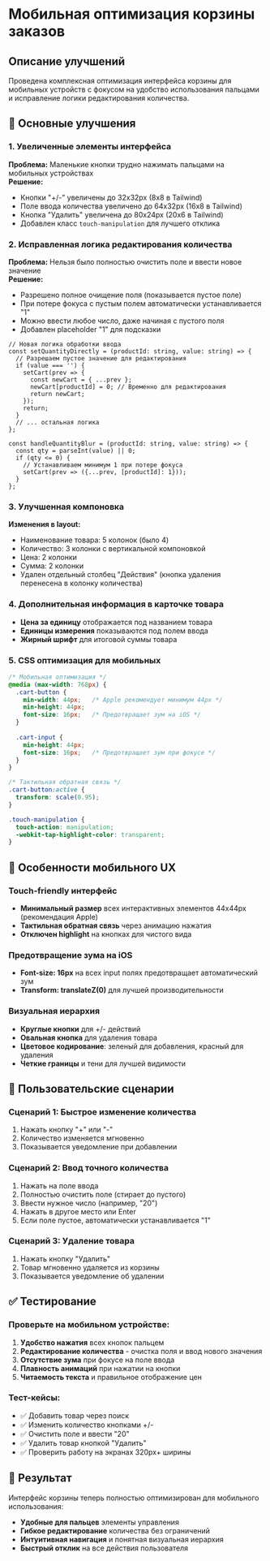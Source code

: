# Мобильная оптимизация корзины заказов

## Описание улучшений

Проведена комплексная оптимизация интерфейса корзины для мобильных устройств с фокусом на удобство использования пальцами и исправление логики редактирования количества.

## 🔧 Основные улучшения

### 1. Увеличенные элементы интерфейса

**Проблема:** Маленькие кнопки трудно нажимать пальцами на мобильных устройствах  
**Решение:**
- Кнопки "+/-" увеличены до 32x32px (8x8 в Tailwind)
- Поле ввода количества увеличено до 64x32px (16x8 в Tailwind)
- Кнопка "Удалить" увеличена до 80x24px (20x6 в Tailwind)
- Добавлен класс `touch-manipulation` для лучшего отклика

### 2. Исправленная логика редактирования количества

**Проблема:** Нельзя было полностью очистить поле и ввести новое значение  
**Решение:**
- Разрешено полное очищение поля (показывается пустое поле)
- При потере фокуса с пустым полем автоматически устанавливается "1"
- Можно ввести любое число, даже начиная с пустого поля
- Добавлен placeholder "1" для подсказки

```tsx
// Новая логика обработки ввода
const setQuantityDirectly = (productId: string, value: string) => {
  // Разрешаем пустое значение для редактирования
  if (value === '') {
    setCart(prev => {
      const newCart = { ...prev };
      newCart[productId] = 0; // Временно для редактирования
      return newCart;
    });
    return;
  }
  // ... остальная логика
};

const handleQuantityBlur = (productId: string, value: string) => {
  const qty = parseInt(value) || 0;
  if (qty <= 0) {
    // Устанавливаем минимум 1 при потере фокуса
    setCart(prev => ({...prev, [productId]: 1}));
  }
};
```

### 3. Улучшенная компоновка

**Изменения в layout:**
- Наименование товара: 5 колонок (было 4)
- Количество: 3 колонки с вертикальной компоновкой
- Цена: 2 колонки
- Сумма: 2 колонки  
- Удален отдельный столбец "Действия" (кнопка удаления перенесена в колонку количества)

### 4. Дополнительная информация в карточке товара

- **Цена за единицу** отображается под названием товара
- **Единицы измерения** показываются под полем ввода
- **Жирный шрифт** для итоговой суммы товара

### 5. CSS оптимизация для мобильных

```css
/* Мобильная оптимизация */
@media (max-width: 768px) {
  .cart-button {
    min-width: 44px;   /* Apple рекомендует минимум 44px */
    min-height: 44px;
    font-size: 16px;   /* Предотвращает зум на iOS */
  }
  
  .cart-input {
    min-height: 44px;
    font-size: 16px;   /* Предотвращает зум при фокусе */
  }
}

/* Тактильная обратная связь */
.cart-button:active {
  transform: scale(0.95);
}

.touch-manipulation {
  touch-action: manipulation;
  -webkit-tap-highlight-color: transparent;
}
```

## 📱 Особенности мобильного UX

### Touch-friendly интерфейс
- **Минимальный размер** всех интерактивных элементов 44x44px (рекомендация Apple)
- **Тактильная обратная связь** через анимацию нажатия
- **Отключен highlight** на кнопках для чистого вида

### Предотвращение зума на iOS
- **Font-size: 16px** на всех input полях предотвращает автоматический зум
- **Transform: translateZ(0)** для лучшей производительности

### Визуальная иерархия
- **Круглые кнопки** для +/- действий
- **Овальная кнопка** для удаления товара
- **Цветовое кодирование**: зеленый для добавления, красный для удаления
- **Четкие границы** и тени для лучшей видимости

## 🎯 Пользовательские сценарии

### Сценарий 1: Быстрое изменение количества
1. Нажать кнопку "+" или "-" 
2. Количество изменяется мгновенно
3. Показывается уведомление при добавлении

### Сценарий 2: Ввод точного количества
1. Нажать на поле ввода
2. Полностью очистить поле (стирает до пустого)
3. Ввести нужное число (например, "20")
4. Нажать в другое место или Enter
5. Если поле пустое, автоматически устанавливается "1"

### Сценарий 3: Удаление товара
1. Нажать кнопку "Удалить"
2. Товар мгновенно удаляется из корзины
3. Показывается уведомление об удалении

## ✅ Тестирование

### Проверьте на мобильном устройстве:
1. **Удобство нажатия** всех кнопок пальцем
2. **Редактирование количества** - очистка поля и ввод нового значения
3. **Отсутствие зума** при фокусе на поле ввода
4. **Плавность анимаций** при нажатии на кнопки
5. **Читаемость текста** и правильное отображение цен

### Тест-кейсы:
- ✅ Добавить товар через поиск
- ✅ Изменить количество кнопками +/-
- ✅ Очистить поле и ввести "20" 
- ✅ Удалить товар кнопкой "Удалить"
- ✅ Проверить работу на экранах 320px+ ширины

## 🚀 Результат

Интерфейс корзины теперь полностью оптимизирован для мобильного использования:
- **Удобные для пальцев** элементы управления
- **Гибкое редактирование** количества без ограничений
- **Интуитивная навигация** и понятная визуальная иерархия
- **Быстрый отклик** на все действия пользователя
